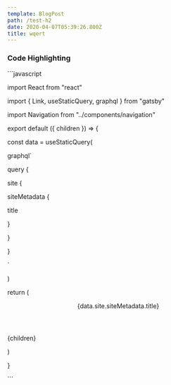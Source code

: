 ```yaml
---
template: BlogPost
path: /test-h2
date: 2020-04-07T05:39:26.800Z
title: wqert
---
```

### Code Highlighting

\`\``javascript

import React from "react"

import { Link, useStaticQuery, graphql } from "gatsby"

import Navigation from "../components/navigation"



export default ({ children }) => {

const data = useStaticQuery(

graphql`

query {

site {

siteMetadata {

title

}

}

}

`

)

return (

<div className="site-wrapper">

<header className="site-header">

<div className="site-title">

<Link to="/">{data.site.siteMetadata.title}</Link>

</div>

<Navigation />

</header>

{children}

</div>

)

}

\`\``
